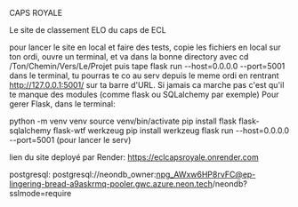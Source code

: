 CAPS ROYALE

Le site de classement ELO du caps de ECL

pour lancer le site en local et faire des tests, copie les fichiers en local sur ton ordi, ouvre un terminal, et va dans la bonne directory avec cd /Ton/Chemin/Vers/Le/Projet
puis tape flask run --host=0.0.0.0 --port=5001 dans le terminal, tu pourras te co au serv depuis le meme ordi en rentrant http://127.0.0.1:5001/ sur ta barre d'URL.
Si jamais ca marche pas c'est qu'il te manque des modules (comme flask ou SQLalchemy par exemple)
Pour gerer Flask, dans le terminal:

python -m venv venv
source venv/bin/activate
pip install flask flask-sqlalchemy flask-wtf werkzeug
pip install werkzeug
flask run --host=0.0.0.0 --port=5001    (pour lancer le serv)



lien du site deployé par Render: https://eclcapsroyale.onrender.com

postgresql: postgresql://neondb_owner:npg_AWxw6HP8rvFC@ep-lingering-bread-a9askrmq-pooler.gwc.azure.neon.tech/neondb?sslmode=require
